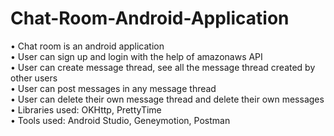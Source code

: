 # Chat-Room-Android-Application</br>
• Chat room is an android application</br>
• User can sign up and login with the help of amazonaws API</br>
• User can create message thread, see all the message thread created by other users</br>
• User can post messages in any message thread</br>
• User can delete their own message thread and delete their own messages</br>
• Libraries used: OKHttp, PrettyTime </br>
• Tools used: Android Studio, Geneymotion, Postman</br>
